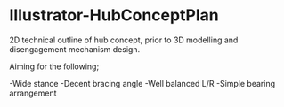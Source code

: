 # Illustrator-HubConceptPlan
2D technical outline of hub concept, prior to 3D modelling and disengagement mechanism design.

Aiming for the following;

-Wide stance
-Decent bracing angle
-Well balanced L/R
-Simple bearing arrangement
